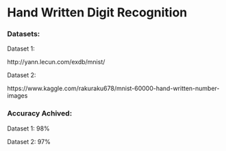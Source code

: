 <h1>Hand Written Digit Recognition</h1>

<h3>Datasets:</h3>

<p>Dataset 1:</p>
<link>http://yann.lecun.com/exdb/mnist/</link>

<p>Dataset 2:</p>
<link>https://www.kaggle.com/rakuraku678/mnist-60000-hand-written-number-images</link>


<h3>Accuracy Achived:</h3>
<p>Dataset 1: 98%</p>
<p>Dataset 2: 97%</p>
